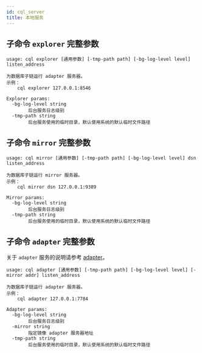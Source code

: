 ```yaml
---
id: cql_server
title: 本地服务
---
```


## 子命令 `explorer` 完整参数

    usage: cql explorer [通用参数] [-tmp-path path] [-bg-log-level level] listen_address

    为数据库子链运行 adapter 服务器。
    示例：
        cql explorer 127.0.0.1:8546

    Explorer params:
      -bg-log-level string
            后台服务日志级别
      -tmp-path string
            后台服务使用的临时目录，默认使用系统的默认临时文件路径

## 子命令 `mirror` 完整参数

    usage: cql mirror [通用参数] [-tmp-path path] [-bg-log-level level] dsn listen_address

    为数据库子链运行 mirror 服务器。
    示例：
        cql mirror dsn 127.0.0.1:9389

    Mirror params:
      -bg-log-level string
            后台服务日志级别
      -tmp-path string
            后台服务使用的临时目录，默认使用系统的默认临时文件路径

## 子命令 `adapter` 完整参数

关于 `adapter` 服务的说明请参考 [adapter](adapter)。

    usage: cql adapter [通用参数] [-tmp-path path] [-bg-log-level level] [-mirror addr] listen_address

    为数据库子链运行 adapter 服务器。
    示例：
        cql adapter 127.0.0.1:7784

    Adapter params:
      -bg-log-level string
            后台服务日志级别
      -mirror string
            指定镜像 adapter 服务器地址
      -tmp-path string
            后台服务使用的临时目录，默认使用系统的默认临时文件路径
